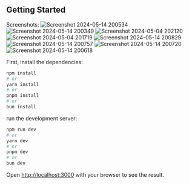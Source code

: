 ## Getting Started

Screenshots:
![Screenshot 2024-05-14 200534](https://github.com/user-attachments/assets/96e70a00-02e7-4b6a-9176-ae1012f6794a)
![Screenshot 2024-05-14 200349](https://github.com/user-attachments/assets/eb2e592d-8927-4952-b37c-305de742d90a)
![Screenshot 2024-05-04 202120](https://github.com/user-attachments/assets/c75535ea-08ed-4a08-abc9-0f68ed9ae7c3)
![Screenshot 2024-05-04 201719](https://github.com/user-attachments/assets/c98e81ab-3ee3-4b69-a7bf-98f4fce96320)
![Screenshot 2024-05-14 200829](https://github.com/user-attachments/assets/2a9d2044-5366-4fc5-9fee-cf93c49eccf0)
![Screenshot 2024-05-14 200757](https://github.com/user-attachments/assets/56b77803-9aa8-4bfc-885c-fa5fc2cecb9b)
![Screenshot 2024-05-14 200720](https://github.com/user-attachments/assets/abedee14-66a7-4959-b5e3-3026e3bdb50a)
![Screenshot 2024-05-14 200618](https://github.com/user-attachments/assets/4775e778-c052-47c6-b49e-a95290c416cb)



First, install the dependencies:

```bash
npm install
# or
yarn install
# or
pnpm install
# or
bun install
```


run the development server:

```bash
npm run dev
# or
yarn dev
# or
pnpm dev
# or
bun dev
```

Open [http://localhost:3000](http://localhost:3000) with your browser to see the result.
